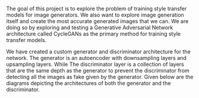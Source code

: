 The goal of this project is to explore the problem of training
style transfer models for image generators. We also want to
explore image generation itself and create the most accurate
generated images that we can. We are doing so by exploring
and testing a Generative Adversarial Network architecture
called CycleGANs as the primary method for training style
transfer models.

We have created a custom generator and discriminator architecture for the network. The generator is an autoencoder with downsampling layers and upsampling layers. While The discriminator layer is a collection of layers that are the same depth as the generator to prevent the discriminator from detecting all the images as fake given by the generator. Given below are the diagrams depicting the architectures of both the generator and the discriminator.




